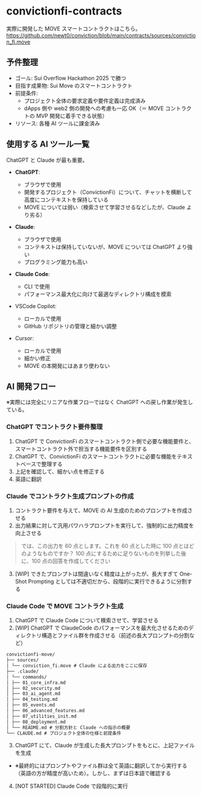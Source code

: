 # convictionfi-contracts

実際に開発した MOVE スマートコントラクトはこちら。
https://github.com/newt0/conviction/blob/main/contracts/sources/conviction_fi.move

## 予件整理

- ゴール: Sui Overflow Hackathon 2025 で勝つ
- 目指す成果物: Sui Move のスマートコントラクト
- 前提条件:
  - プロジェクト全体の要求定義や要件定義は完成済み
  - dApps 側や web2 側の開発への考慮も一応 OK（＝ MOVE コントラクトの MVP 開発に着手できる状態）
- リソース: 各種 AI ツールに課金済み

## 使用する AI ツール一覧

ChatGPT と Claude が最も重要。

- **ChatGPT**:

  - ブラウザで使用
  - 開発するプロジェクト（ConvictionFi）について、チャットを横断して高度にコンテキストを保持している
  - MOVE については弱い（検索させて学習させるなどしたが、Claude より劣る）

- **Claude**:

  - ブラウザで使用
  - コンテキストは保持していないが、MOVE については ChatGPT より強い
  - プログラミング能力も高い

- **Claude Code**:

  - CLI で使用
  - パフォーマンス最大化に向けて最適なディレクトリ構成を模索

- VSCode Copilot:

  - ローカルで使用
  - GitHub リポジトリの管理と細かい調整

- Cursor:
  - ローカルで使用
  - 細かい修正
  - MOVE の本開発にはあまり使わない

## AI 開発フロー

※実際には完全にリニアな作業フローではなく ChatGPT への戻し作業が発生している。

### ChatGPT でコントラクト要件整理

1. ChatGPT で ConvictionFi のスマートコントラクト側で必要な機能要件と、スマートコントラクト外で担当する機能要件を区別する
2. ChatGPT で、ConvictionFi のスマートコントラクトに必要な機能をテキストベースで整理する
3. 上記を確認して、細かい点を修正する
4. 英語に翻訳

### Claude でコントラクト生成プロンプトの作成

1. コントラクト要件を与えて、MOVE の AI 生成のためのプロンプトを作成させる
2. 出力結果に対して汎用パワハラプロンプトを実行して、強制的に出力精度を向上させる

> では、この出力を 60 点とします。これを 60 点とした時に 100 点とはどのようなものですか？ 100 点にするために足りないものを列挙した後に、100 点の回答を作成してください

3. [WIP] できたプロンプトは間違いなく精度は上がったが、長大すぎて One-Shot Prompting としては不適切だから、段階的に実行できるように分割する

### Claude Code で MOVE コントラクト生成

1. ChatGPT で Claude Code について検索させて、学習させる
2. [WIP] ChatGPT で ClaudeCode のパフォーマンスを最大化させるためのディレクトリ構造とファイル群を作成させる（前述の長大プロンプトの分割など）

```md
convictionfi-move/
├── sources/
│ └── conviction_fi.move # Claude による出力をここに保存
├── .claude/
│ └── commands/
│ ├── 01_core_infra.md
│ ├── 02_security.md
│ ├── 03_ai_agent.md
│ ├── 04_testing.md
│ ├── 05_events.md
│ ├── 06_advanced_features.md
│ ├── 07_utilities_init.md
│ ├── 08_deployment.md
│ └── README.md # 分割方針と Claude への指示の概要
└── CLAUDE.md # プロジェクト全体の仕様と前提条件
```

3. ChatGPT にて、Claude が生成した長大プロンプトをもとに、上記ファイルを生成

- ※最終的にはプロンプトやファイル群は全て英語に翻訳してから実行する（英語の方が精度が高いため）。しかし、まずは日本語で確認する

4. [NOT STARTED] Claude Code で段階的に実行
